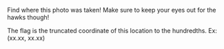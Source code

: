 Find where this photo was taken! Make sure to keep your eyes out for the hawks though!

The flag is the truncated coordinate of this location to the hundredths. Ex: (xx.xx, xx.xx)
